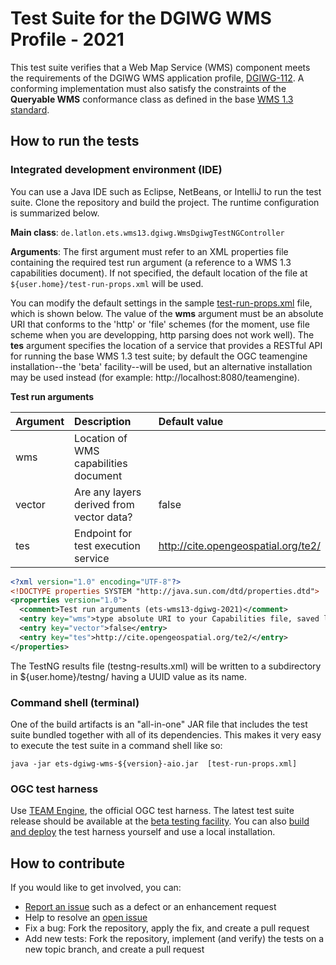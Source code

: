 # Test Suite for the DGIWG WMS Profile - 2021

This test suite verifies that a Web Map Service (WMS) component meets the requirements of the 
DGIWG WMS application profile, [DGIWG-112](https://portal.dgiwg.org/files/?artifact_id=11514]).
A conforming implementation must also satisfy the constraints of the **Queryable WMS** conformance 
class as defined in the base [WMS 1.3 standard](http://www.opengeospatial.org/standards/wms).


## How to run the tests

### Integrated development environment (IDE)

You can use a Java IDE such as Eclipse, NetBeans, or IntelliJ to run the test suite. 
Clone the repository and build the project. The runtime configuration is summarized below.

__Main class__: `de.latlon.ets.wms13.dgiwg.WmsDgiwgTestNGController`

__Arguments__: The first argument must refer to an XML properties file containing the 
required test run argument (a reference to a WMS 1.3 capabilities document). If not specified, 
the default location of the file at `${user.home}/test-run-props.xml` will be used.

You can modify the default settings in the sample [test-run-props.xml](src/main/config/test-run-props.xml) 
file, which is shown below. The value of the **wms** argument must be an absolute URI that 
conforms to the 'http' or 'file' schemes (for the moment, use file scheme when you are developping, http parsing does not work well). The **tes** argument specifies the location of 
a service that provides a RESTful API for running the base WMS 1.3 test suite; by default 
the OGC teamengine installation--the 'beta' facility--will be used, but an alternative 
installation may be used instead (for example: http://localhost:8080/teamengine).

**Test run arguments** 

|Argument  |Description  |Default value  |
|:---------|:------------|:---------------|
|wms  |Location of WMS capabilities document  |
|vector  |Are any layers derived from vector data?  |false
|tes |Endpoint for test execution service  |http://cite.opengeospatial.org/te2/


```xml
<?xml version="1.0" encoding="UTF-8"?>
<!DOCTYPE properties SYSTEM "http://java.sun.com/dtd/properties.dtd">
<properties version="1.0">
  <comment>Test run arguments (ets-wms13-dgiwg-2021)</comment>
  <entry key="wms">type absolute URI to your Capabilities file, saved locally</entry>
  <entry key="vector">false</entry>
  <entry key="tes">http://cite.opengeospatial.org/te2/</entry>
</properties>
```

The TestNG results file (testng-results.xml) will be written to a subdirectory 
in ${user.home}/testng/ having a UUID value as its name.


### Command shell (terminal)

One of the build artifacts is an "all-in-one" JAR file that includes the test suite 
bundled together with all of its dependencies. This makes it very easy to execute the 
test suite in a command shell like so:

`java -jar ets-dgiwg-wms-${version}-aio.jar  [test-run-props.xml]`


### OGC test harness

Use [TEAM Engine](https://github.com/opengeospatial/teamengine), the official 
OGC test harness. The latest test suite release should be available at the 
[beta testing facility](http://cite.opengeospatial.org/te2/). You can also 
[build and deploy](https://github.com/opengeospatial/teamengine) the test 
harness yourself and use a local installation.


## How to contribute

If you would like to get involved, you can:

* [Report an issue](https://github.com/O-LG/ets-wms13-dgiwg-2021/issues) such as a defect or an 
enhancement request
* Help to resolve an [open issue](https://github.com/O-LG/ets-wms13-dgiwg-2021/issues?q=is%3Aopen)
* Fix a bug: Fork the repository, apply the fix, and create a pull request
* Add new tests: Fork the repository, implement (and verify) the tests on a new topic branch, 
and create a pull request
